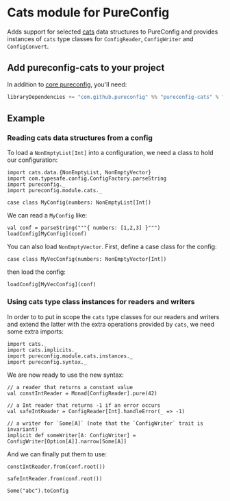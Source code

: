 # Cats module for PureConfig

Adds support for selected [cats](http://typelevel.org/cats/) data structures to PureConfig and provides instances of
`cats` type classes for `ConfigReader`,  `ConfigWriter` and `ConfigConvert`.

## Add pureconfig-cats to your project

In addition to [core pureconfig](https://github.com/pureconfig/pureconfig), you'll need:

```scala
libraryDependencies += "com.github.pureconfig" %% "pureconfig-cats" % "0.7.1"
```

## Example

### Reading cats data structures from a config

To load a `NonEmptyList[Int]` into a configuration, we need a class to hold our configuration:

```tut:silent
import cats.data.{NonEmptyList, NonEmptyVector}
import com.typesafe.config.ConfigFactory.parseString
import pureconfig._
import pureconfig.module.cats._

case class MyConfig(numbers: NonEmptyList[Int])
```

We can read a `MyConfig` like:
```tut:book
val conf = parseString("""{ numbers: [1,2,3] }""")
loadConfig[MyConfig](conf)
```

You can also load `NonEmptyVector`. First, define a case class for the config:

```tut:silent
case class MyVecConfig(numbers: NonEmptyVector[Int])
```

then load the config:
```tut:book
loadConfig[MyVecConfig](conf)
```

### Using cats type class instances for readers and writers

In order to to put in scope the `cats` type classes for our readers and writers and extend the latter with the extra
operations provided by `cats`, we need some extra imports:

```tut:silent
import cats._
import cats.implicits._
import pureconfig.module.cats.instances._
import pureconfig.syntax._
```

We are now ready to use the new syntax:

```tut:silent
// a reader that returns a constant value
val constIntReader = Monad[ConfigReader].pure(42)

// a Int reader that returns -1 if an error occurs
val safeIntReader = ConfigReader[Int].handleError(_ => -1)

// a writer for `Some[A]` (note that the `ConfigWriter` trait is invariant)
implicit def someWriter[A: ConfigWriter] = ConfigWriter[Option[A]].narrow[Some[A]]
```

And we can finally put them to use:

```tut:book
constIntReader.from(conf.root())

safeIntReader.from(conf.root())

Some("abc").toConfig
```
